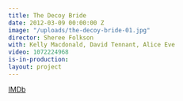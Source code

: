 ```yaml
---
title: The Decoy Bride
date: 2012-03-09 00:00:00 Z
image: "/uploads/the-decoy-bride-01.jpg"
director: Sheree Folkson
with: Kelly Macdonald, David Tennant, Alice Eve
video: 1072224968
is-in-production: 
layout: project
---
```


[IMDb](https://www.imdb.com/title/tt1657299/?ref_=nv_sr_srsg_0_tt_1_nm_0_q_the%2520decoy%2520bride)